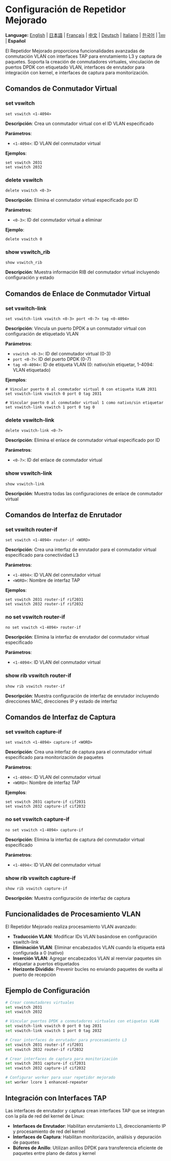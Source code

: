 # Configuración de Repetidor Mejorado

**Language:** [English](../en/enhanced-repeater.md) | [日本語](../ja/enhanced-repeater.md) | [Français](../fr/enhanced-repeater.md) | [中文](../zh/enhanced-repeater.md) | [Deutsch](../de/enhanced-repeater.md) | [Italiano](../it/enhanced-repeater.md) | [한국어](../ko/enhanced-repeater.md) | [ไทย](../th/enhanced-repeater.md) | **Español**

El Repetidor Mejorado proporciona funcionalidades avanzadas de conmutación VLAN con interfaces TAP para enrutamiento L3 y captura de paquetes. Soporta la creación de conmutadores virtuales, vinculación de puertos DPDK con etiquetado VLAN, interfaces de enrutador para integración con kernel, e interfaces de captura para monitorización.

## Comandos de Conmutador Virtual

### set vswitch
```
set vswitch <1-4094>
```
**Descripción**: Crea un conmutador virtual con el ID VLAN especificado

**Parámetros**:
- `<1-4094>`: ID VLAN del conmutador virtual

**Ejemplos**:
```
set vswitch 2031
set vswitch 2032
```

### delete vswitch
```
delete vswitch <0-3>
```
**Descripción**: Elimina el conmutador virtual especificado por ID

**Parámetros**:
- `<0-3>`: ID del conmutador virtual a eliminar

**Ejemplo**:
```
delete vswitch 0
```

### show vswitch_rib
```
show vswitch_rib
```
**Descripción**: Muestra información RIB del conmutador virtual incluyendo configuración y estado

## Comandos de Enlace de Conmutador Virtual

### set vswitch-link
```
set vswitch-link vswitch <0-3> port <0-7> tag <0-4094>
```
**Descripción**: Vincula un puerto DPDK a un conmutador virtual con configuración de etiquetado VLAN

**Parámetros**:
- `vswitch <0-3>`: ID del conmutador virtual (0-3)
- `port <0-7>`: ID del puerto DPDK (0-7)  
- `tag <0-4094>`: ID de etiqueta VLAN (0: nativo/sin etiquetar, 1-4094: VLAN etiquetado)

**Ejemplos**:
```
# Vincular puerto 0 al conmutador virtual 0 con etiqueta VLAN 2031
set vswitch-link vswitch 0 port 0 tag 2031

# Vincular puerto 0 al conmutador virtual 1 como nativo/sin etiquetar
set vswitch-link vswitch 1 port 0 tag 0
```

### delete vswitch-link
```
delete vswitch-link <0-7>
```
**Descripción**: Elimina el enlace de conmutador virtual especificado por ID

**Parámetros**:
- `<0-7>`: ID del enlace de conmutador virtual

### show vswitch-link
```
show vswitch-link
```
**Descripción**: Muestra todas las configuraciones de enlace de conmutador virtual

## Comandos de Interfaz de Enrutador

### set vswitch router-if
```
set vswitch <1-4094> router-if <WORD>
```
**Descripción**: Crea una interfaz de enrutador para el conmutador virtual especificado para conectividad L3

**Parámetros**:
- `<1-4094>`: ID VLAN del conmutador virtual
- `<WORD>`: Nombre de interfaz TAP

**Ejemplos**:
```
set vswitch 2031 router-if rif2031
set vswitch 2032 router-if rif2032
```

### no set vswitch router-if
```
no set vswitch <1-4094> router-if
```
**Descripción**: Elimina la interfaz de enrutador del conmutador virtual especificado

**Parámetros**:
- `<1-4094>`: ID VLAN del conmutador virtual

### show rib vswitch router-if
```
show rib vswitch router-if
```
**Descripción**: Muestra configuración de interfaz de enrutador incluyendo direcciones MAC, direcciones IP y estado de interfaz

## Comandos de Interfaz de Captura

### set vswitch capture-if
```
set vswitch <1-4094> capture-if <WORD>
```
**Descripción**: Crea una interfaz de captura para el conmutador virtual especificado para monitorización de paquetes

**Parámetros**:
- `<1-4094>`: ID VLAN del conmutador virtual
- `<WORD>`: Nombre de interfaz TAP

**Ejemplos**:
```
set vswitch 2031 capture-if cif2031
set vswitch 2032 capture-if cif2032
```

### no set vswitch capture-if
```
no set vswitch <1-4094> capture-if
```
**Descripción**: Elimina la interfaz de captura del conmutador virtual especificado

**Parámetros**:
- `<1-4094>`: ID VLAN del conmutador virtual

### show rib vswitch capture-if
```
show rib vswitch capture-if
```
**Descripción**: Muestra configuración de interfaz de captura

## Funcionalidades de Procesamiento VLAN

El Repetidor Mejorado realiza procesamiento VLAN avanzado:

- **Traducción VLAN**: Modificar IDs VLAN basándose en configuración vswitch-link
- **Eliminación VLAN**: Eliminar encabezados VLAN cuando la etiqueta está configurada a 0 (nativo)  
- **Inserción VLAN**: Agregar encabezados VLAN al reenviar paquetes sin etiquetar a puertos etiquetados
- **Horizonte Dividido**: Prevenir bucles no enviando paquetes de vuelta al puerto de recepción

## Ejemplo de Configuración

```bash
# Crear conmutadores virtuales
set vswitch 2031
set vswitch 2032

# Vincular puertos DPDK a conmutadores virtuales con etiquetas VLAN
set vswitch-link vswitch 0 port 0 tag 2031
set vswitch-link vswitch 1 port 0 tag 2032

# Crear interfaces de enrutador para procesamiento L3
set vswitch 2031 router-if rif2031
set vswitch 2032 router-if rif2032

# Crear interfaces de captura para monitorización
set vswitch 2031 capture-if cif2031
set vswitch 2032 capture-if cif2032

# Configurar worker para usar repetidor mejorado
set worker lcore 1 enhanced-repeater
```

## Integración con Interfaces TAP

Las interfaces de enrutador y captura crean interfaces TAP que se integran con la pila de red del kernel de Linux:

- **Interfaces de Enrutador**: Habilitan enrutamiento L3, direccionamiento IP y procesamiento de red del kernel
- **Interfaces de Captura**: Habilitan monitorización, análisis y depuración de paquetes
- **Búferes de Anillo**: Utilizan anillos DPDK para transferencia eficiente de paquetes entre plano de datos y kernel